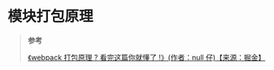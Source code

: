 # 模块打包原理

> **参考**
>
> [《webpack 打包原理 ? 看完这篇你就懂了 !》(作者：null 仔)【来源：掘金】](https://juejin.cn/post/6844904038543130637)
